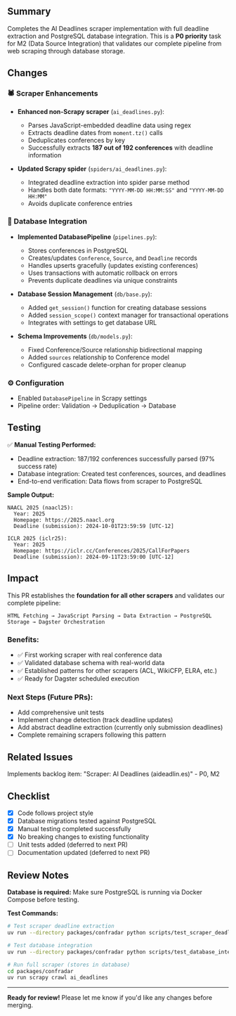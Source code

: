 ## Summary

Completes the AI Deadlines scraper implementation with full deadline extraction and PostgreSQL database integration. This is a **P0 priority** task for M2 (Data Source Integration) that validates our complete pipeline from web scraping through database storage.

## Changes

### 🕷️ Scraper Enhancements
- **Enhanced non-Scrapy scraper** (`ai_deadlines.py`):
  - Parses JavaScript-embedded deadline data using regex
  - Extracts deadline dates from `moment.tz()` calls
  - Deduplicates conferences by key
  - Successfully extracts **187 out of 192 conferences** with deadline information

- **Updated Scrapy spider** (`spiders/ai_deadlines.py`):
  - Integrated deadline extraction into spider parse method
  - Handles both date formats: `"YYYY-MM-DD HH:MM:SS"` and `"YYYY-MM-DD HH:MM"`
  - Avoids duplicate conference entries

### 💾 Database Integration
- **Implemented DatabasePipeline** (`pipelines.py`):
  - Stores conferences in PostgreSQL
  - Creates/updates `Conference`, `Source`, and `Deadline` records
  - Handles upserts gracefully (updates existing conferences)
  - Uses transactions with automatic rollback on errors
  - Prevents duplicate deadlines via unique constraints

- **Database Session Management** (`db/base.py`):
  - Added `get_session()` function for creating database sessions
  - Added `session_scope()` context manager for transactional operations
  - Integrates with settings to get database URL

- **Schema Improvements** (`db/models.py`):
  - Fixed Conference/Source relationship bidirectional mapping
  - Added `sources` relationship to Conference model
  - Configured cascade delete-orphan for proper cleanup

### ⚙️ Configuration
- Enabled `DatabasePipeline` in Scrapy settings
- Pipeline order: Validation → Deduplication → Database

## Testing

✅ **Manual Testing Performed:**
- Deadline extraction: 187/192 conferences successfully parsed (97% success rate)
- Database integration: Created test conferences, sources, and deadlines
- End-to-end verification: Data flows from scraper to PostgreSQL

**Sample Output:**
```
NAACL 2025 (naacl25):
  Year: 2025
  Homepage: https://2025.naacl.org
  Deadline (submission): 2024-10-01T23:59:59 [UTC-12]

ICLR 2025 (iclr25):
  Year: 2025
  Homepage: https://iclr.cc/Conferences/2025/CallForPapers
  Deadline (submission): 2024-09-11T23:59:00 [UTC-12]
```

## Impact

This PR establishes the **foundation for all other scrapers** and validates our complete pipeline:

```
HTML Fetching → JavaScript Parsing → Data Extraction → PostgreSQL Storage → Dagster Orchestration
```

### Benefits:
- ✅ First working scraper with real conference data
- ✅ Validated database schema with real-world data
- ✅ Established patterns for other scrapers (ACL, WikiCFP, ELRA, etc.)
- ✅ Ready for Dagster scheduled execution

### Next Steps (Future PRs):
- Add comprehensive unit tests
- Implement change detection (track deadline updates)
- Add abstract deadline extraction (currently only submission deadlines)
- Complete remaining scrapers following this pattern

## Related Issues

Implements backlog item: "Scraper: AI Deadlines (aideadlin.es)" - P0, M2

## Checklist

- [x] Code follows project style
- [x] Database migrations tested against PostgreSQL
- [x] Manual testing completed successfully
- [x] No breaking changes to existing functionality
- [ ] Unit tests added (deferred to next PR)
- [ ] Documentation updated (deferred to next PR)

## Review Notes

**Database is required:** Make sure PostgreSQL is running via Docker Compose before testing.

**Test Commands:**
```bash
# Test scraper deadline extraction
uv run --directory packages/confradar python scripts/test_scraper_deadlines.py

# Test database integration
uv run --directory packages/confradar python scripts/test_database_integration.py

# Run full scraper (stores in database)
cd packages/confradar
uv run scrapy crawl ai_deadlines
```

---

**Ready for review!** Please let me know if you'd like any changes before merging.
